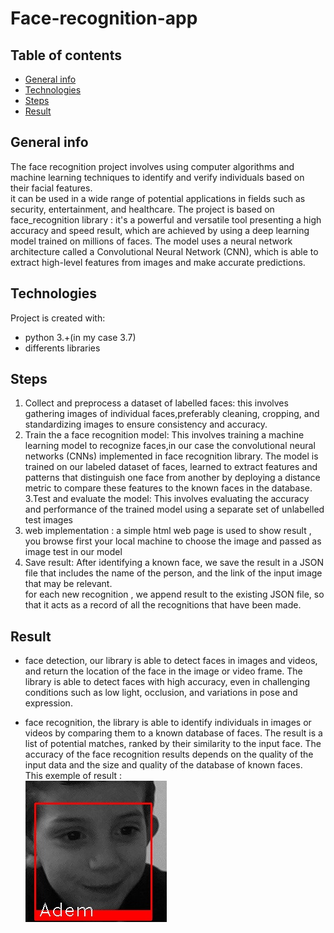# Face-recognition-app
## Table of contents
* [General info](#general-info)
* [Technologies](#technologies)
* [Steps](#steps)
* [Result](#Result)

## General info
The face recognition project  involves using computer algorithms and machine learning techniques to identify and verify individuals 
based on their facial features.    
it can be used in a wide range of potential applications in fields such as security, entertainment, and healthcare.
The project is based on  face_recognition library : it's a powerful and versatile tool  presenting a high accuracy and speed result, which are achieved by using a deep learning model trained on millions of faces. The model uses a neural network architecture called a Convolutional Neural Network (CNN),
which is able to extract high-level features from images and make accurate predictions.


## Technologies
Project is created with:
* python 3.+(in my case 3.7)
* differents libraries 

## Steps
1. Collect and preprocess a dataset of labelled faces: this involves gathering images of individual faces,preferably  cleaning, cropping, and standardizing images 
to ensure consistency and accuracy.
2. Train  the a face recognition model: This involves  training a machine learning model to recognize faces,in our case the convolutional neural networks (CNNs) implemented in face recognition library. 
The model is trained on our  labeled dataset of faces, learned to extract features and patterns that distinguish one face from another by deploying a distance metric to compare these features to the known faces in the database.
3.Test and evaluate the model: This involves evaluating the accuracy and performance of the trained model using a separate set of unlabelled test images 
4. web implementation : a simple html web page is used to show result , you browse first  your local machine to choose the image and passed  as image test in our model
5. Save result: After identifying a known face, we save the result in a JSON file that includes the name of the person, and the link of the input image that may be relevant.  
for  each  new recognition , we append result to the existing JSON file, so that it acts as a record of all the recognitions that have been made.

## Result 
* face detection, our library is able to detect faces in images and videos, and return the location of the face in the image or video frame.
The library is able to detect faces with high accuracy, even in challenging conditions such as low light, occlusion, and variations in pose and expression.

* face recognition, the library is able to identify individuals in images or videos by comparing them to a known database of faces. 
The result is a list of potential matches, ranked by their similarity to the input face.
The accuracy of the face recognition results depends on the quality of the input data and the size and quality of the database of known faces.  
This exemple of result :    
![detection and recognition face](https://github.com/oumaima-sboui/Face-recognition-app/blob/master/output.jpg)
